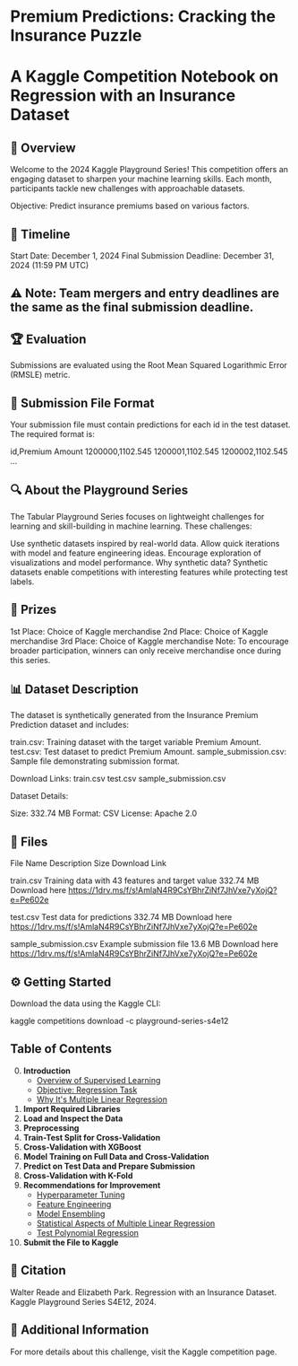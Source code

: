 # Premium Predictions: Cracking the Insurance Puzzle

# A Kaggle Competition Notebook on Regression with an Insurance Dataset

## 📖 Overview

Welcome to the 2024 Kaggle Playground Series! This competition offers an engaging dataset to sharpen your machine learning skills. Each month, participants tackle new challenges with approachable datasets.

Objective: Predict insurance premiums based on various factors.

## 🚀 Timeline

Start Date: December 1, 2024
Final Submission Deadline: December 31, 2024 (11:59 PM UTC)

## ⚠️ Note: Team mergers and entry deadlines are the same as the final submission deadline.

## 🏆 Evaluation

Submissions are evaluated using the Root Mean Squared Logarithmic Error (RMSLE) metric.

## 📄 Submission File Format

Your submission file must contain predictions for each id in the test dataset. The required format is:

id,Premium Amount
1200000,1102.545
1200001,1102.545
1200002,1102.545
...

## 🔍 About the Playground Series
The Tabular Playground Series focuses on lightweight challenges for learning and skill-building in machine learning. These challenges:

Use synthetic datasets inspired by real-world data.
Allow quick iterations with model and feature engineering ideas.
Encourage exploration of visualizations and model performance.
Why synthetic data? Synthetic datasets enable competitions with interesting features while protecting test labels.

## 🏅 Prizes

1st Place: Choice of Kaggle merchandise
2nd Place: Choice of Kaggle merchandise
3rd Place: Choice of Kaggle merchandise
Note: To encourage broader participation, winners can only receive merchandise once during this series.

## 📊 Dataset Description

The dataset is synthetically generated from the Insurance Premium Prediction dataset and includes:

train.csv: Training dataset with the target variable Premium Amount.
test.csv: Test dataset to predict Premium Amount.
sample_submission.csv: Sample file demonstrating submission format.

Download Links:
train.csv
test.csv
sample_submission.csv

Dataset Details:

Size: 332.74 MB
Format: CSV
License: Apache 2.0

## 📁 Files

File Name	Description	Size	Download Link

train.csv	Training data with 43 features and target value	332.74 MB	Download here https://1drv.ms/f/s!AmlaN4R9CsYBhrZiNf7JhVxe7yXojQ?e=Pe602e

test.csv	Test data for predictions	332.74 MB	Download here https://1drv.ms/f/s!AmlaN4R9CsYBhrZiNf7JhVxe7yXojQ?e=Pe602e

sample_submission.csv	Example submission file	13.6 MB	Download here https://1drv.ms/f/s!AmlaN4R9CsYBhrZiNf7JhVxe7yXojQ?e=Pe602e

## ⚙️ Getting Started
Download the data using the Kaggle CLI:

kaggle competitions download -c playground-series-s4e12

## Table of Contents

0. **Introduction**
   - [Overview of Supervised Learning](#overview-of-supervised-learning)
   - [Objective: Regression Task](#objective-regression-task)
   - [Why It's Multiple Linear Regression](#why-its-multiple-linear-regression)
1. **Import Required Libraries**
2. **Load and Inspect the Data**
3. **Preprocessing**
4. **Train-Test Split for Cross-Validation**
5. **Cross-Validation with XGBoost**
6. **Model Training on Full Data and Cross-Validation**
7. **Predict on Test Data and Prepare Submission**
8. **Cross-Validation with K-Fold**
9. **Recommendations for Improvement**
   - [Hyperparameter Tuning](#hyperparameter-tuning)
   - [Feature Engineering](#feature-engineering)
   - [Model Ensembling](#model-ensembling)
   - [Statistical Aspects of Multiple Linear Regression](#statistical-aspects-of-multiple-linear-regression)
   - [Test Polynomial Regression](#test-polynomial-regression)
10. **Submit the File to Kaggle**


## 📜 Citation
Walter Reade and Elizabeth Park.
Regression with an Insurance Dataset.
Kaggle Playground Series S4E12, 2024.

## 🔗 Additional Information
For more details about this challenge, visit the Kaggle competition page.
